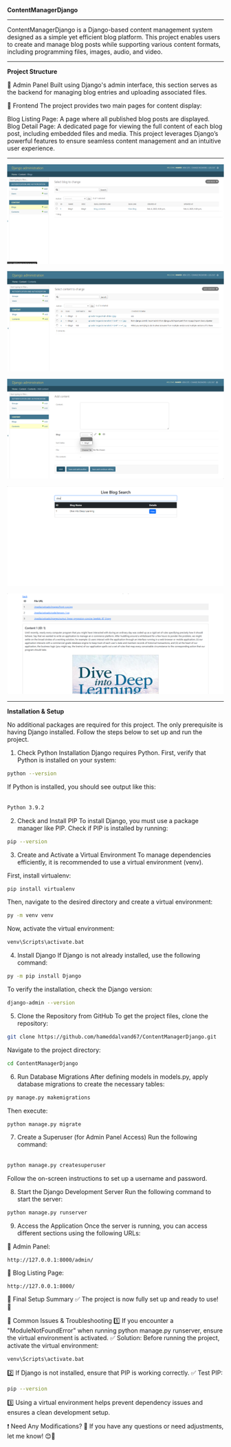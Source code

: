 

**ContentManagerDjango**
***

ContentManagerDjango is a Django-based content management system designed as a simple yet efficient blog platform. This project enables users to create and manage blog posts while supporting various content formats, including programming files, images, audio, and video.

***
**Project Structure**

🔹 Admin Panel
Built using Django's admin interface, this section serves as the backend for managing blog entries and uploading associated files.

🔹 Frontend
The project provides two main pages for content display:

Blog Listing Page: A page where all published blog posts are displayed.
Blog Detail Page: A dedicated page for viewing the full content of each blog post, including embedded files and media.
This project leverages Django’s powerful features to ensure seamless content management and an intuitive user experience.
***

![GitHub screen](https://github.com/hameddalvand67/ContentManagerDjango/blob/main/ContentManager/screens/Screenshot%202025-02-07%20145842.png)


![GitHub screen](https://github.com/hameddalvand67/ContentManagerDjango/blob/main/ContentManager/screens/Screenshot%202025-02-07%20145806.png)

![GitHub screen](https://github.com/hameddalvand67/ContentManagerDjango/blob/main/ContentManager/screens/Screenshot%202025-02-07%20145910.png)

![GitHub screen](https://github.com/hameddalvand67/ContentManagerDjango/blob/main/ContentManager/screens/Screenshot%202025-02-07%20160755.png)

![GitHub screen](https://github.com/hameddalvand67/ContentManagerDjango/blob/main/ContentManager/screens/Screenshot%202025-02-07%20160721.png)




***
**Installation & Setup**

No additional packages are required for this project. The only prerequisite is having Django installed. Follow the steps below to set up and run the project.

1. Check Python Installation
Django requires Python. First, verify that Python is installed on your system:

```bash
python --version
```
If Python is installed, you should see output like this:

```bash

Python 3.9.2
```
2. Check and Install PIP
To install Django, you must use a package manager like PIP. Check if PIP is installed by running:

```bash
pip --version
```
3. Create and Activate a Virtual Environment
To manage dependencies efficiently, it is recommended to use a virtual environment (venv).

First, install virtualenv:

```bash
pip install virtualenv
```
Then, navigate to the desired directory and create a virtual environment:

```bash
py -m venv venv
```
Now, activate the virtual environment:

```bash
venv\Scripts\activate.bat
```
4. Install Django
If Django is not already installed, use the following command:

```bash
py -m pip install Django
```
To verify the installation, check the Django version:

```bash
django-admin --version
```
5. Clone the Repository from GitHub
To get the project files, clone the repository:

```bash
git clone https://github.com/hameddalvand67/ContentManagerDjango.git
```
Navigate to the project directory:

```bash
cd ContentManagerDjango
```
6. Run Database Migrations
After defining models in models.py, apply database migrations to create the necessary tables:

```bash
py manage.py makemigrations
```
Then execute:

```bash
python manage.py migrate
```
7. Create a Superuser (for Admin Panel Access)
Run the following command:

```bash

python manage.py createsuperuser
```
Follow the on-screen instructions to set up a username and password.

8. Start the Django Development Server
Run the following command to start the server:

```bash
python manage.py runserver
```
9. Access the Application
Once the server is running, you can access different sections using the following URLs:

🔹 Admin Panel:
```
http://127.0.0.1:8000/admin/
```

🔹 Blog Listing Page:
```
http://127.0.0.1:8000/
```

🎯 Final Setup Summary
✅ The project is now fully set up and ready to use! 🚀

📌 Common Issues & Troubleshooting
1️⃣ If you encounter a "ModuleNotFoundError" when running python manage.py runserver, ensure the virtual environment is activated.
✅ Solution: Before running the project, activate the virtual environment:

```bash
venv\Scripts\activate.bat
```
2️⃣ If Django is not installed, ensure that PIP is working correctly.
✅ Test PIP:

```bash
pip --version
```
3️⃣ Using a virtual environment helps prevent dependency issues and ensures a clean development setup.

❗ Need Any Modifications?
📌 If you have any questions or need adjustments, let me know! 😊🚀








